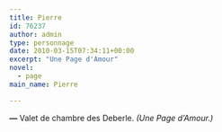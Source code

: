 ```yaml
---
title: Pierre
id: 76237
author: admin
type: personnage
date: 2010-03-15T07:34:11+00:00
excerpt: "Une Page d'Amour"
novel:
  - page
main_name: Pierre

---
```

**—** Valet de chambre des Deberle. _(Une Page d&rsquo;Amour.)_